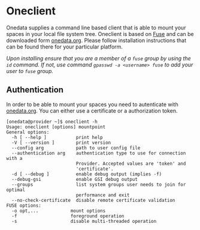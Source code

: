 # Oneclient

Onedata supplies a command line based client that is able to mount your spaces in your local file system tree. Oneclient is based on [Fuse](https://github.com/libfuse/libfuse) and can be downloaded form [onedata.org](https://onedata.org/download). Please follow installation instructions that can be found there for your particular platform.

*Upon installing ensure that you are a member of a `fuse` group by using the `id` command. If not, use command `gpasswd -a <username> fuse` to add your user to `fuse` group.*

## Authentication

In order to be able to mount your spaces you need to autenticate with [onedata.org](onedata.org). You can either use a certificate or a authorization token.

~~~
[onedata@provider ~]$ oneclient -h
Usage: oneclient [options] mountpoint
General options:
  -h [ --help ]           print help
  -V [ --version ]        print version
  --config arg            path to user config file
  --authentication arg    authentication type to use for connection with a
                          Provider. Accepted values are 'token' and
                          'certificate'.
  -d [ --debug ]          enable debug output (implies -f)
  --debug-gsi             enable GSI debug output
  --groups                list system groups user needs to join for optimal
                          performance and exit
  --no-check-certificate  disable remote certificate validation
FUSE options:
  -o opt,...            mount options
  -f                    foreground operation
  -s                    disable multi-threaded operation
~~~
